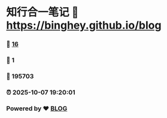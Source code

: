 # 知行合一笔记 :link: https://binghey.github.io/blog 
### :page_facing_up: [16](https://binghey.github.io/blog/tag.html) 
### :speech_balloon: 1 
### :hibiscus: 195703 
### :alarm_clock: 2025-10-07 19:20:01 
### Powered by :heart: [BLOG](https://binghey.github.io/blog)

